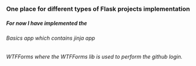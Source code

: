 ### One place for different types of Flask projects implementation
##### For now I have implemented the 
###### Basics app which contains jinja app 
###### WTFForms where the WTFForms lib is used to perform the github login.

